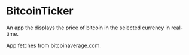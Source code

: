 # BitcoinTicker
An app the displays the price of bitcoin in the selected currency in real-time.

App fetches from bitcoinaverage.com.

